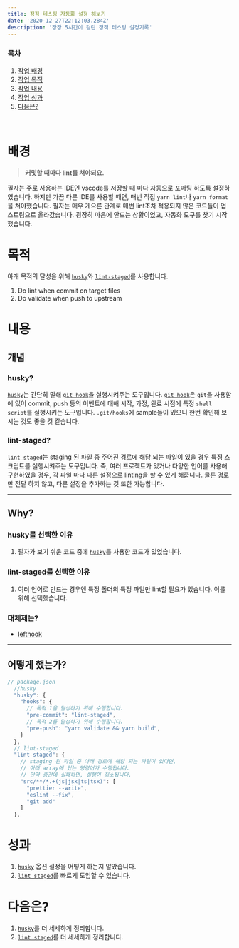 ```yaml
---
title: 정적 테스팅 자동화 설정 해보기
date: '2020-12-27T22:12:03.284Z'
description: '장장 5시간이 걸린 정적 테스팅 설정기록'
---
```

### 목차
1. [작업 배경](#배경)
1. [작업 목적](#목적)
1. [작업 내용](#내용)
1. [작업 성과](#성과)
1. [다음은?](#다음은?)

<br/>

# 배경
> **커밋할 때마다 lint를 쳐야되요.**

 필자는 주로 사용하는 IDE인 vscode를 저장할 때 마다 자동으로 포매팅 하도록 설정하였습니다. 하지만 가끔 다른 IDE를 사용할 때면, 매번 직접 `yarn lint`나 `yarn format`을 쳐야했습니다. 필자는 매우 게으른 관계로 매번 lint조차 적용되지 않은 코드들이 업스트림으로 올라갔습니다. 굉장히 마음에 안드는 상황이었고, 자동화 도구를 찾기 시작했습니다.

# 목적

아래 목적의 달성을 위해 [`husky`][HUSKY]와 [`lint-staged`][LINT_STAGED]를 사용합니다.
1. Do lint when commit on target files
1. Do validate when push to upstream

# 내용
## 개념
### husky?
 [`husky`][HUSKY]는 간단히 말해 [`git hook`][GIT_HOOK]을 실행시켜주는 도구입니다. [`git hook`][GIT_HOOK]은 `git`을 사용함에 있어 commit, push 등의 이벤트에 대해 시작, 과정, 완료 시점에 특정 `shell script`를 실행시키는 도구입니다. `.git/hooks`에 sample들이 있으니 한번 확인해 보시는 것도 좋을 것 같습니다. 

### lint-staged?
[`lint staged`][LINT_STAGED]는 staging 된 파일 중 주어진 경로에 해당 되는 파일이 있을 경우 특정 스크립트를 실행시켜주는 도구입니다. 즉, 여러 프로젝트가 있거나 다양한 언어를 사용해 구현하였을 경우, 각 파일 마다 다른 설정으로 linting을 할 수 있게 해줍니다. 물론 경로만 전달 하지 않고, 다른 설정을 추가하는 것 또한 가능합니다.

---

## Why?
### husky를 선택한 이유
1. 필자가 보기 쉬운 코드 중에 [`husky`][HUSKY]를 사용한 코드가 있었습니다.

### lint-staged를 선택한 이유
1. 여러 언어로 만드는 경우엔 특정 폴더의 특정 파일만 lint할 필요가 있습니다. 이를 위해 선택했습니다.

### 대체제는?
- [lefthook][LEFT_HOOK]

---

## 어떻게 했는가?

``` javascript
// package.json
  //husky
  "husky": {
    "hooks": {
      // 목적 1을 달성하기 위해 수행합니다.
      "pre-commit": "lint-staged",
      // 목적 2를 달성하기 위해 수행합니다.
      "pre-push": "yarn validate && yarn build",
    }
  },
  // lint-staged
  "lint-staged": {
    // staging 된 파일 중 아래 경로에 해당 되는 파일이 있다면,
    // 아래 array에 있는 명령어가 수행됩니다.
    // 만약 중간에 실패하면, 실행이 취소됩니다.
    "src/**/*.+(js|jsx|ts|tsx)": [
      "prettier --write",
      "eslint --fix",
      "git add"
    ]
  },
```

# 성과

1. [`husky`][HUSKY] 옵션 설정을 어떻게 하는지 알았습니다.
1. [`lint staged`][LINT_STAGED]를 빠르게 도입할 수 있습니다.


# 다음은?
1. [`husky`][HUSKY]를 더 세세하게 정리합니다.
1. [`lint staged`][LINT_STAGED]를 더 세세하게 정리합니다.

[GIT_HOOK]: https://git-scm.com/book/ko/v2/Git%EB%A7%9E%EC%B6%A4-Git-Hooks 
[HUSKY]: https://github.com/typicode/husky
[LINT_STAGED]: https://github.com/okonet/lint-staged#readme
[LEFT_HOOK]: https://github.com/Arkweid/lefthook